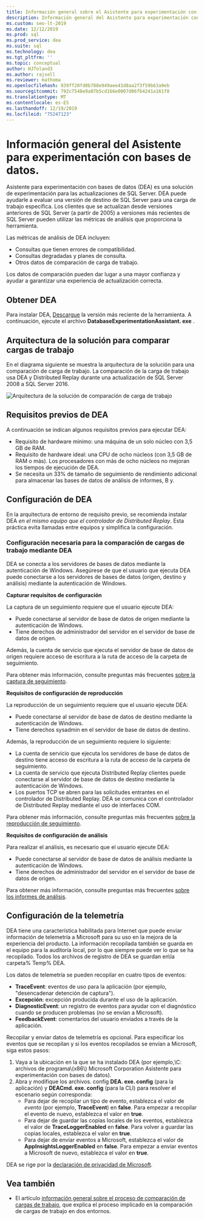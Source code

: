 ```yaml
---
title: Información general sobre el Asistente para experimentación con bases de datos
description: Información general del Asistente para experimentación con bases de datos.
ms.custom: seo-lt-2019
ms.date: 12/12/2019
ms.prod: sql
ms.prod_service: dea
ms.suite: sql
ms.technology: dea
ms.tgt_pltfrm: ''
ms.topic: conceptual
author: HJToland3
ms.author: rajsell
ms.reviewer: mathoma
ms.openlocfilehash: 939ff20fd0b708e949aee41d8aa2f3f59b63a9eb
ms.sourcegitcommit: 792c7548e9a07b5cd166e0007d06f64241a161f8
ms.translationtype: MT
ms.contentlocale: es-ES
ms.lasthandoff: 12/19/2019
ms.locfileid: "75247123"
---
```

# <a name="overview-of-database-experimentation-assistant"></a>Información general del Asistente para experimentación con bases de datos.

Asistente para experimentación con bases de datos (DEA) es una solución de experimentación para las actualizaciones de SQL Server. DEA puede ayudarle a evaluar una versión de destino de SQL Server para una carga de trabajo específica. Los clientes que se actualizan desde versiones anteriores de SQL Server (a partir de 2005) a versiones más recientes de SQL Server pueden utilizar las métricas de análisis que proporciona la herramienta.

Las métricas de análisis de DEA incluyen:

- Consultas que tienen errores de compatibilidad.
- Consultas degradadas y planes de consulta.
- Otros datos de comparación de carga de trabajo.

Los datos de comparación pueden dar lugar a una mayor confianza y ayudar a garantizar una experiencia de actualización correcta.

## <a name="get-dea"></a>Obtener DEA

Para instalar DEA, [Descargue](https://www.microsoft.com/download/details.aspx?id=54090) la versión más reciente de la herramienta. A continuación, ejecute el archivo **DatabaseExperimentationAssistant. exe** .

## <a name="solution-architecture-for-comparing-workloads"></a>Arquitectura de la solución para comparar cargas de trabajo

En el diagrama siguiente se muestra la arquitectura de la solución para una comparación de carga de trabajo. La comparación de la carga de trabajo usa DEA y Distributed Replay durante una actualización de SQL Server 2008 a SQL Server 2016.

![Arquitectura de la solución de comparación de carga de trabajo](./media/database-experimentation-assistant-overview/dea-overview-compare-solution-architecture.png)

## <a name="dea-prerequisites"></a>Requisitos previos de DEA

A continuación se indican algunos requisitos previos para ejecutar DEA:

- Requisito de hardware mínimo: una máquina de un solo núcleo con 3,5 GB de RAM.
- Requisito de hardware ideal: una CPU de ocho núcleos (con 3,5 GB de RAM o más). Los procesadores con más de ocho núcleos no mejoran los tiempos de ejecución de DEA.
- Se necesita un 33% de tamaño de seguimiento de rendimiento adicional para almacenar las bases de datos de análisis de informes, B y.

## <a name="configure-dea"></a>Configuración de DEA

En la arquitectura de entorno de requisito previo, se recomienda instalar DEA *en el mismo equipo que el controlador de Distributed Replay*. Esta práctica evita llamadas entre equipos y simplifica la configuración.

### <a name="required-configuration-for-workload-comparison-using-dea"></a>Configuración necesaria para la comparación de cargas de trabajo mediante DEA

DEA se conecta a los servidores de bases de datos mediante la autenticación de Windows. Asegúrese de que el usuario que ejecuta DEA puede conectarse a los servidores de bases de datos (origen, destino y análisis) mediante la autenticación de Windows.

**Capturar requisitos de configuración**

La captura de un seguimiento requiere que el usuario ejecute DEA:

- Puede conectarse al servidor de base de datos de origen mediante la autenticación de Windows.
- Tiene derechos de administrador del servidor en el servidor de base de datos de origen.

Además, la cuenta de servicio que ejecuta el servidor de base de datos de origen requiere acceso de escritura a la ruta de acceso de la carpeta de seguimiento.

Para obtener más información, consulte preguntas más frecuentes [sobre la captura de seguimiento](database-experimentation-assistant-capture-trace.md#frequently-asked-questions-about-trace-capture).

**Requisitos de configuración de reproducción**

La reproducción de un seguimiento requiere que el usuario ejecute DEA:

- Puede conectarse al servidor de base de datos de destino mediante la autenticación de Windows.
- Tiene derechos sysadmin en el servidor de base de datos de destino.

Además, la reproducción de un seguimiento requiere lo siguiente:

- La cuenta de servicio que ejecuta los servidores de base de datos de destino tiene acceso de escritura a la ruta de acceso de la carpeta de seguimiento.
- La cuenta de servicio que ejecuta Distributed Replay clientes puede conectarse al servidor de base de datos de destino mediante la autenticación de Windows.
- Los puertos TCP se abren para las solicitudes entrantes en el controlador de Distributed Replay. DEA se comunica con el controlador de Distributed Replay mediante el uso de interfaces COM.

Para obtener más información, consulte preguntas más frecuentes [sobre la reproducción de seguimiento](database-experimentation-assistant-replay-trace.md#frequently-asked-questions-about-trace-replay).

**Requisitos de configuración de análisis**

Para realizar el análisis, es necesario que el usuario ejecute DEA:

- Puede conectarse al servidor de base de datos de análisis mediante la autenticación de Windows.
- Tiene derechos de administrador del servidor en el servidor de base de datos de origen.

Para obtener más información, consulte preguntas más frecuentes [sobre los informes de análisis](database-experimentation-assistant-create-report.md#frequently-asked-questions-about-analysis-reports).

## <a name="set-up-telemetry"></a>Configuración de la telemetría

DEA tiene una característica habilitada para Internet que puede enviar información de telemetría a Microsoft para su uso en la mejora de la experiencia del producto. La información recopilada también se guarda en el equipo para la auditoría local, por lo que siempre puede ver lo que se ha recopilado. Todos los archivos de registro de DEA se guardan en\\la carpeta% Temp% DEA.

Los datos de telemetría se pueden recopilar en cuatro tipos de eventos:

- **TraceEvent**: eventos de uso para la aplicación (por ejemplo, "desencadenar detención de captura").
- **Excepción**: excepción producida durante el uso de la aplicación.
- **DiagnosticEvent**: un registro de eventos para ayudar con el diagnóstico cuando se producen problemas (*no* se envían a Microsoft).
- **FeedbackEvent**: comentarios del usuario enviados a través de la aplicación.

Recopilar y enviar datos de telemetría es opcional. Para especificar los eventos que se recopilan y si los eventos recopilados se envían a Microsoft, siga estos pasos:

1. Vaya a la ubicación en la que se ha instalado DEA (por ejemplo,\\C: archivos de programa\\(x86\\) Microsoft Corporation Asistente para experimentación con bases de datos).
2. Abra y modifique los archivos. config **DEA. exe. config** (para la aplicación) y **DEACmd. exe. config** (para la CLI) para resolver el escenario según corresponda:
    - Para dejar de recopilar un tipo de evento, establezca el valor de *evento* (por ejemplo, **TraceEvent**) en **false**. Para empezar a recopilar el evento de nuevo, establezca el valor en **true**.
    - Para dejar de guardar las copias locales de los eventos, establezca el valor de **TraceLoggerEnabled** en **false**. Para volver a guardar las copias locales, establezca el valor en **true**.
    - Para dejar de enviar eventos a Microsoft, establezca el valor de **AppInsightsLoggerEnabled** en **false**. Para empezar a enviar eventos a Microsoft de nuevo, establezca el valor en **true**.

DEA se rige por la [declaración de privacidad de Microsoft](https://aka.ms/dea-privacy).

## <a name="see-also"></a>Vea también

- El artículo [información general sobre el proceso de comparación de cargas de trabajo](database-experimentation-assistant-get-started.md), que explica el proceso implicado en la comparación de cargas de trabajo en dos entornos.
